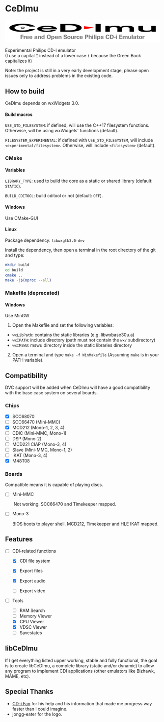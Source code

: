 

# CeDImu

![CeDImu concept by jongg-eater](https://raw.githubusercontent.com/Stovent/CeDImu/master/resources/CeDImu-concept.png "CeDImu concept by jongg-eater")

Experimental Philips CD-I emulator  
(I use a capital `I` instead of a lower case `i` because the Green Book capitalizes it)

Note: the project is still in a very early development stage, please open issues only to address problems in the existing code.

## How to build
CeDImu depends on wxWidgets 3.0.

#### Build macros

``USE_STD_FILESYSTEM``: if defined, will use the C++17 filesystem functions. Otherwise, will be using wxWidgets' functions (default).

``FILESYSTEM_EXPERIMENTAL``: if defined with ``USE_STD_FILESYSTEM``, will include ``<experimental/filesystem>``. Otherwise, will include ``<filesystem>`` (default).

### CMake

#### Variables

``LIBRARY_TYPE``: used to build the core as a static or shared library (default: ``STATIC``).

``BUILD_CDITOOL``: build cditool or not (default: ``OFF``).

#### Windows

Use CMake-GUI

#### Linux

Package dependency: ``libwxgtk3.0-dev``

Install the dependency, then open a terminal in the root directory of the git and type:

```sh
mkdir build
cd build
cmake ..
make -j$(nproc --all)
```

### Makefile (deprecated)

#### Windows

Use MinGW
1. Open the Makefile and set the following variables:
* ``wxLibPath``: contains the static libraries (e.g. libwxbase30u.a)
* ``wxIPATH``: include directory (path must not contain the ``wx/`` subdirectory)
* ``wxIMSWU``: mswu directory inside the static libraries directory
2. Open a terminal and type ``make -f WinMakefile`` (Assuming ``make`` is in your PATH variable).

## Compatibility

DVC support will be added when CeDImu will have a good compatibility with the base case system on several boards.

### Chips

- [x] SCC68070
- [ ] SCC66470 (Mini-MMC)
- [x] MCD212 (Mono-1, 2, 3, 4)
- [ ] CDIC (Mini-MMC, Mono-1)
- [ ] DSP (Mono-2)
- [ ] MCD221 CIAP (Mono-3, 4)
- [ ] Slave (Mini-MMC, Mono-1, 2)
- [ ] IKAT (Mono-3, 4)
- [x] M48T08

### Boards

Compatible means it is capable of playing discs.

- [ ] Mini-MMC

  ​	Not working. SCC66470 and Timekeeper mapped.

- [ ] Mono-3

  BIOS boots to player shell. MCD212, Timekeeper and HLE IKAT mapped.

## Features

- [ ] CDI-related functions

  - [x] CDI file system
  - [x] Export files
  - [x] Export audio
  - [ ] Export video

  

- [ ] Tools
  - [ ] RAM Search
  - [ ] Memory Viewer
  - [x] CPU Viewer
  - [x] VDSC Viewer
  - [ ] Savestates

## libCeDImu
If I get everything listed upper working, stable and fully functional, the goal is to create libCeDImu, a complete library (static and/or dynamic) to allow any program to implement CDI applications (other emulators like Bizhawk, MAME, etc).

## Special Thanks

- [CD-i Fan](https://github.com/cdifan) for his help and his information that made me progress way faster than I could imagine.
-  jongg-eater for the logo.


